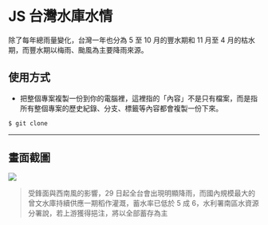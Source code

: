 # JS 台灣水庫水情

除了每年總雨量變化，台灣一年也分為 5 至 10 月的豐水期和 11 月至 4 月的枯水期，而豐水期以梅雨、颱風為主要降雨來源。

## 使用方式
- 把整個專案複製一份到你的電腦裡，這裡指的「內容」不是只有檔案，而是指所有整個專案的歷史紀錄、分支、標籤等內容都會複製一份下來。
```sh
$ git clone
```

----

## 畫面截圖
![](https://i.imgur.com/PJwU6bY.png)
>  受鋒面與西南風的影響，29 日起全台會出現明顯降雨，而國內規模最大的曾文水庫持續供應一期稻作灌溉，蓄水率已低於 5 成 6，水利署南區水資源分署說，若上游獲得挹注，將以全部蓄存為主
